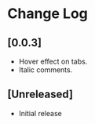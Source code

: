 # Change Log

## [0.0.3]

- Hover effect on tabs.
- Italic comments.

## [Unreleased]
- Initial release
